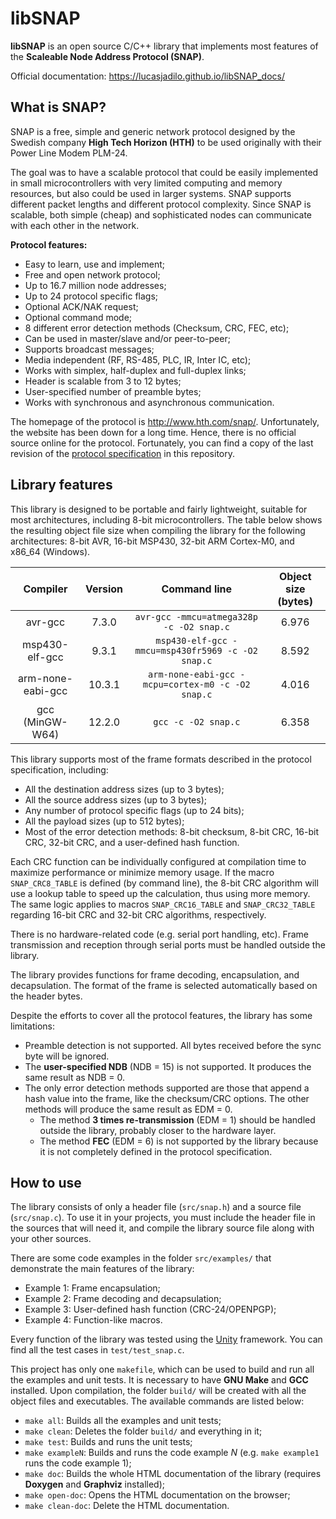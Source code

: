 # libSNAP

**libSNAP** is an open source C/C++ library that implements most features of the
**Scaleable Node Address Protocol (SNAP)**.

Official documentation: https://lucasjadilo.github.io/libSNAP_docs/

## What is SNAP?

SNAP is a free, simple and generic network protocol designed by the Swedish
company **High Tech Horizon (HTH)** to be used originally with their Power Line
Modem PLM-24.

The goal was to have a scalable protocol that could be easily implemented in
small microcontrollers with very limited computing and memory resources, but
also could be used in larger systems. SNAP supports different packet lengths and
different protocol complexity. Since SNAP is scalable, both simple (cheap) and
sophisticated nodes can communicate with each other in the network.

**Protocol features:**
- Easy to learn, use and implement;
- Free and open network protocol;
- Up to 16.7 million node addresses;
- Up to 24 protocol specific flags;
- Optional ACK/NAK request;
- Optional command mode;
- 8 different error detection methods (Checksum, CRC, FEC, etc);
- Can be used in master/slave and/or peer-to-peer;
- Supports broadcast messages;
- Media independent (RF, RS-485, PLC, IR, Inter IC, etc);
- Works with simplex, half-duplex and full-duplex links;
- Header is scalable from 3 to 12 bytes;
- User-specified number of preamble bytes;
- Works with synchronous and asynchronous communication.

The homepage of the protocol is http://www.hth.com/snap/. Unfortunately, the
website has been down for a long time. Hence, there is no official source online
for the protocol. Fortunately, you can find a copy of the last revision of the
[protocol specification](https://github.com/LucasJadilo/libSNAP/blob/main/doc/snap_v1.00_rev1.04.pdf) in this repository.

## Library features

This library is designed to be portable and fairly lightweight, suitable for
most architectures, including 8-bit microcontrollers. The table below shows the
resulting object file size when compiling the library for the following
architectures: 8-bit AVR, 16-bit MSP430, 32-bit ARM Cortex-M0, and x86_64
(Windows).

| Compiler          | Version | Command line                                      | Object size (bytes) |
|:-----------------:|:-------:|:-------------------------------------------------:|:-------------------:|
| avr-gcc           | 7.3.0   | `avr-gcc -mmcu=atmega328p -c -O2 snap.c`          | 6.976               |
| msp430-elf-gcc    | 9.3.1   | `msp430-elf-gcc -mmcu=msp430fr5969 -c -O2 snap.c` | 8.592               |
| arm-none-eabi-gcc | 10.3.1  | `arm-none-eabi-gcc -mcpu=cortex-m0 -c -O2 snap.c` | 4.016               |
| gcc (MinGW-W64)   | 12.2.0  | `gcc -c -O2 snap.c`                               | 6.358               |

This library supports most of the frame formats described in the protocol
specification, including:
- All the destination address sizes (up to 3 bytes);
- All the source address sizes (up to 3 bytes);
- Any number of protocol specific flags (up to 24 bits);
- All the payload sizes (up to 512 bytes);
- Most of the error detection methods: 8-bit checksum, 8-bit CRC, 16-bit CRC,
32-bit CRC, and a user-defined hash function.

Each CRC function can be individually configured at compilation time to maximize
performance or minimize memory usage. If the macro `SNAP_CRC8_TABLE` is defined
(by command line), the 8-bit CRC algorithm will use a lookup table to speed up
the calculation, thus using more memory. The same logic applies to macros
`SNAP_CRC16_TABLE` and `SNAP_CRC32_TABLE` regarding 16-bit CRC and 32-bit CRC
algorithms, respectively.

There is no hardware-related code (e.g. serial port handling, etc). Frame
transmission and reception through serial ports must be handled outside the
library.

The library provides functions for frame decoding, encapsulation, and
decapsulation. The format of the frame is selected automatically based on the
header bytes.

Despite the efforts to cover all the protocol features, the library has some
limitations:
- Preamble detection is not supported. All bytes received before the sync byte
  will be ignored.
- The **user-specified NDB** (NDB = 15) is not supported. It produces the same
  result as NDB = 0.
- The only error detection methods supported are those that append a hash value
  into the frame, like the checksum/CRC options. The other methods will produce
  the same result as EDM = 0.
  - The method **3 times re-transmission** (EDM = 1) should be handled outside
    the library, probably closer to the hardware layer.
  - The method **FEC** (EDM = 6) is not supported by the library because it is
    not completely defined in the protocol specification.

## How to use

The library consists of only a header file (`src/snap.h`) and a source file
(`src/snap.c`). To use it in your projects, you must include the header file
in the sources that will need it, and compile the library source file along with
your other sources.

There are some code examples in the folder `src/examples/` that demonstrate
the main features of the library:
- Example 1: Frame encapsulation;
- Example 2: Frame decoding and decapsulation;
- Example 3: User-defined hash function (CRC-24/OPENPGP);
- Example 4: Function-like macros.

Every function of the library was tested using the
[Unity](https://github.com/ThrowTheSwitch/Unity) framework. You can find all the
test cases in `test/test_snap.c`.

This project has only one `makefile`, which can be used to build and run all
the examples and unit tests. It is necessary to have **GNU Make** and **GCC**
installed. Upon compilation, the folder `build/` will be created with all the
object files and executables. The available commands are listed below:
- `make all`: Builds all the examples and unit tests;
- `make clean`: Deletes the folder `build/` and everything in it;
- `make test`: Builds and runs the unit tests;
- `make exampleN`: Builds and runs the code example *N* (e.g. `make example1`
runs the code example 1);
- `make doc`: Builds the whole HTML documentation of the library (requires
  **Doxygen** and **Graphviz** installed);
- `make open-doc`: Opens the HTML documentation on the browser;
- `make clean-doc`: Delete the HTML documentation.
